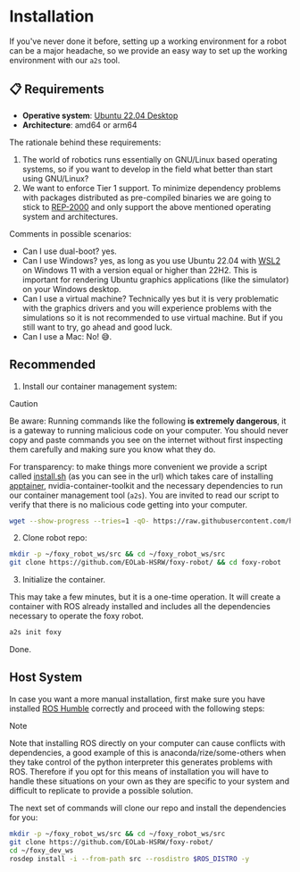 # Installation

If you've never done it before, setting up a working environment for a robot can be a major headache, so we provide an easy way to set up the working environment with our `a2s` tool.

## 📋 Requirements

- **Operative system**: [Ubuntu 22.04 Desktop](https://releases.ubuntu.com/jammy/)
- **Architecture**: amd64 or arm64

The rationale behind these requirements:
1. The world of robotics runs essentially on GNU/Linux based operating systems, so if you want to develop in the field what better than start using GNU/Linux?
2. We want to enforce Tier 1 support. To minimize dependency problems with packages distributed as pre-compiled binaries we are going to stick to [REP-2000](https://www.ros.org/reps/rep-2000.html#humble-hawksbill-may-2022-may-2027) and only support the above mentioned operating system and architectures.

Comments in possible scenarios:
- Can I use dual-boot? yes.
- Can I use Windows? yes, as long as you use Ubuntu 22.04 with [WSL2](https://learn.microsoft.com/en-us/windows/wsl/install) on Windows 11 with a version equal or higher than 22H2. This is important for rendering Ubuntu graphics applications (like the simulator) on your Windows desktop.
- Can I use a virtual machine? Technically yes but it is very problematic with the graphics drivers and you will experience problems with the simulations so it is not recommended to use virtual machine. But if you still want to try, go ahead and good luck.
- Can I use a Mac: No! 😅.

## Recommended

1. Install our container management system:

> [!CAUTION]
> Be aware: Running commands like the following **is extremely dangerous**, it is a gateway to running malicious code on your computer. You should never copy and paste commands you see on the internet without first inspecting them carefully and making sure you know what they do.

For transparency: to make things more convenient we provide a script called [install.sh](https://raw.githubusercontent.com/harleylara/a2s-cli/refs/heads/main/install.sh) (as you can see in the url) which takes care of installing [apptainer](https://apptainer.org/), nvidia-container-toolkit and the necessary dependencies to run our container management tool (`a2s`). You are invited to read our script to verify that there is no malicious code getting into your computer.

```sh
wget --show-progress --tries=1 -qO- https://raw.githubusercontent.com/harleylara/a2s-cli/refs/heads/main/install.sh | bash
```

2. Clone robot repo:

```sh
mkdir -p ~/foxy_robot_ws/src && cd ~/foxy_robot_ws/src
git clone https://github.com/EOLab-HSRW/foxy-robot/ && cd foxy-robot
```

3. Initialize the container.

This may take a few minutes, but it is a one-time operation. It will create a container with ROS already installed and includes all the dependencies necessary to operate the foxy robot.

```sh
a2s init foxy
```

Done.

## Host System

In case you want a more manual installation, first make sure you have installed [ROS Humble](https://docs.ros.org/en/humble/Installation/Ubuntu-Install-Debs.html) correctly and proceed with the following steps:

> [!NOTE]
> Note that installing ROS directly on your computer can cause conflicts with dependencies, a good example of this is anaconda/rize/some-others when they take control of the python interpreter this generates problems with ROS. Therefore if you opt for this means of installation you will have to handle these situations on your own as they are specific to your system and difficult to replicate to provide a possible solution.

The next set of commands will clone our repo and install the dependencies for you:

```sh
mkdir -p ~/foxy_robot_ws/src && cd ~/foxy_robot_ws/src
git clone https://github.com/EOLab-HSRW/foxy-robot/
cd ~/foxy_dev_ws
rosdep install -i --from-path src --rosdistro $ROS_DISTRO -y
```
